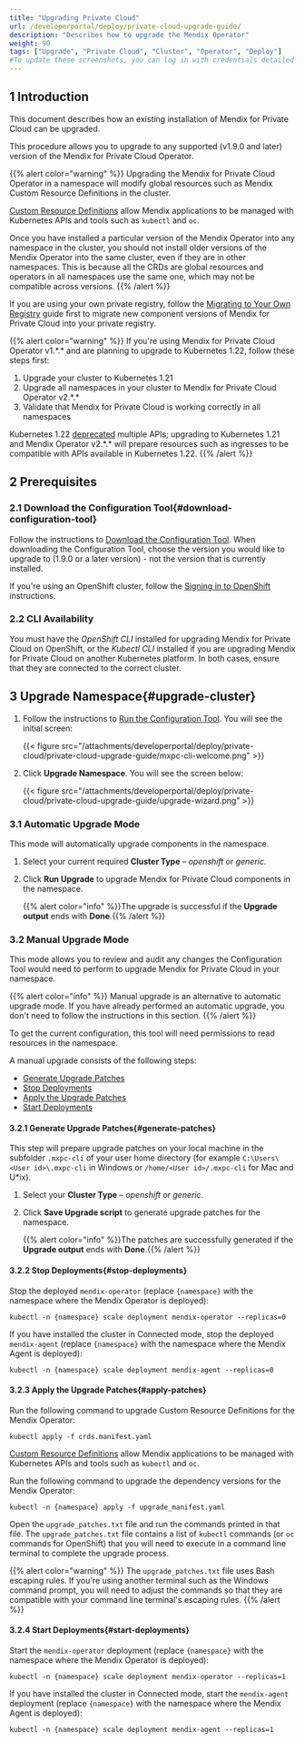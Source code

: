 ```yaml
---
title: "Upgrading Private Cloud"
url: /developerportal/deploy/private-cloud-upgrade-guide/
description: "Describes how to upgrade the Mendix Operator"
weight: 90
tags: ["Upgrade", "Private Cloud", "Cluster", "Operator", "Deploy"]
#To update these screenshots, you can log in with credentials detailed in How to Update Screenshots Using Team Apps.
---
```


## 1 Introduction

This document describes how an existing installation of Mendix for Private Cloud can be upgraded.

This procedure allows you to upgrade to any supported (v1.9.0 and later) version of the Mendix for Private Cloud Operator.

{{% alert color="warning" %}}
Upgrading the Mendix for Private Cloud Operator in a namespace will modify global resources such as Mendix Custom Resource Definitions in the cluster.

[Custom Resource Definitions](https://kubernetes.io/docs/tasks/extend-kubernetes/custom-resources/custom-resource-definitions/) allow Mendix applications to be managed with Kubernetes APIs and tools such as `kubectl` and `oc`.

Once you have installed a particular version of the Mendix Operator into any namespace in the cluster, you should not install older versions of the Mendix Operator into the same cluster, even if they are in other namespaces. This is because all the CRDs are global resources and operators in all namespaces use the same one, which may not be compatible across versions.
{{% /alert %}}

If you are using your own private registry, follow the [Migrating to Your Own Registry](/developerportal/deploy/private-cloud-migrating/) guide first
to migrate new component versions of Mendix for Private Cloud into your private registry.

{{% alert color="warning" %}}
If you're using Mendix for Private Cloud Operator v1.\*.\* and are planning to upgrade to Kubernetes 1.22, follow these steps first:

1. Upgrade your cluster to Kubernetes 1.21
2. Upgrade all namespaces in your cluster to Mendix for Private Cloud Operator v2.\*.\*
3. Validate that Mendix for Private Cloud is working correctly in all namespaces

Kubernetes 1.22 [deprecated](https://kubernetes.io/blog/2021/07/14/upcoming-changes-in-kubernetes-1-22/) multiple APIs;
upgrading to Kubernetes 1.21 and Mendix Operator v2.\*.\* will prepare resources such as ingresses to be compatible with APIs available in Kubernetes 1.22.
{{% /alert %}}

## 2 Prerequisites

### 2.1 Download the Configuration Tool{#download-configuration-tool}

Follow the instructions to [Download the Configuration Tool](/developerportal/deploy/private-cloud-cluster/#download-configuration-tool).
When downloading the Configuration Tool, choose the version you would like to upgrade to (1.9.0 or a later version) - not the version that is currently installed.

If you're using an OpenShift cluster, follow the [Signing in to OpenShift](/developerportal/deploy/private-cloud-cluster/#openshift-signin) instructions.

### 2.2 CLI Availability

You must have the *OpenShift CLI* installed for upgrading Mendix for Private Cloud on OpenShift, or the *Kubectl CLI* installed if you are upgrading Mendix for Private Cloud on another Kubernetes platform. In both cases, ensure that they are connected to the correct cluster.

## 3 Upgrade Namespace{#upgrade-cluster}

1. Follow the instructions to [Run the Configuration Tool](/developerportal/deploy/private-cloud-cluster/#running-the-tool). You will see the initial screen:

    {{< figure src="/attachments/developerportal/deploy/private-cloud/private-cloud-upgrade-guide/mxpc-cli-welcome.png" >}}
2. Click **Upgrade Namespace**. You will see the screen below:

    {{< figure src="/attachments/developerportal/deploy/private-cloud/private-cloud-upgrade-guide/upgrade-wizard.png" >}}

### 3.1 Automatic Upgrade Mode

This mode will automatically upgrade components in the namespace.

1. Select your current required **Cluster Type** – *openshift* or *generic*.
2. Click **Run Upgrade** to upgrade Mendix for Private Cloud components in the namespace.

    {{% alert color="info" %}}The upgrade is successful if the **Upgrade output** ends with **Done**.{{% /alert %}}

### 3.2 Manual Upgrade Mode

This mode allows you to review and audit any changes the Configuration Tool would need to perform to upgrade Mendix for Private Cloud in your namespace.

{{% alert color="info" %}}
Manual upgrade is an alternative to automatic upgrade mode. If you have already performed an automatic upgrade, you don't need to follow the instructions in this section.
{{% /alert %}}

To get the current configuration, this tool will need permissions to read resources in the namespace.

A manual upgrade consists of the following steps:

* [Generate Upgrade Patches](#generate-patches)
* [Stop Deployments](#stop-deployments)
* [Apply the Upgrade Patches](#apply-patches)
* [Start Deployments](#start-deployments)

#### 3.2.1 Generate Upgrade Patches{#generate-patches}

This step will prepare upgrade patches on your local machine in the subfolder `.mxpc-cli` of your user home directory (for example `C:\Users\<User id>\.mxpc-cli` in Windows or `/home/<User id>/.mxpc-cli` for Mac and U*ix).

1. Select your **Cluster Type** – *openshift* or *generic*.

2. Click **Save Upgrade script** to generate upgrade patches for the namespace.

    {{% alert color="info" %}}The patches are successfully generated if the **Upgrade output** ends with **Done**.{{% /alert %}}

#### 3.2.2 Stop Deployments{#stop-deployments}

Stop the deployed `mendix-operator` (replace `{namespace}` with the namespace where the Mendix Operator is deployed):

```shell {linenos=false}
kubectl -n {namespace} scale deployment mendix-operator --replicas=0
```

If you have installed the cluster in Connected mode, stop the deployed `mendix-agent` (replace `{namespace}` with the namespace where the Mendix Agent is deployed):

```shell {linenos=false}
kubectl -n {namespace} scale deployment mendix-agent --replicas=0
```

#### 3.2.3 Apply the Upgrade Patches{#apply-patches}

Run the following command to upgrade Custom Resource Definitions for the Mendix Operator:

```shell {linenos=false}
kubectl apply -f crds.manifest.yaml
```

[Custom Resource Definitions](https://kubernetes.io/docs/tasks/extend-kubernetes/custom-resources/custom-resource-definitions/) allow Mendix applications to be managed with Kubernetes APIs and tools such as `kubectl` and `oc`.

Run the following command to upgrade the dependency versions for the Mendix Operator:

```shell {linenos=false}
kubectl -n {namespace} apply -f upgrade_manifest.yaml
```

Open the `upgrade_patches.txt` file and run the commands printed in that file.
The `upgrade_patches.txt` file contains a list of `kubectl` commands (or `oc` commands for OpenShift) that you will need to execute in a command line terminal to complete the upgrade process.

{{% alert color="warning" %}}
The `upgrade_patches.txt` file uses Bash escaping rules. If you're using another terminal such as the Windows command prompt, you will need to adjust the commands so that they are compatible with your command line terminal's escaping rules.
{{% /alert %}}

#### 3.2.4 Start Deployments{#start-deployments}

Start the `mendix-operator` deployment (replace `{namespace}` with the namespace where the Mendix Operator is deployed):

```shell {linenos=false}
kubectl -n {namespace} scale deployment mendix-operator --replicas=1
```

If you have installed the cluster in Connected mode, start the `mendix-agent` deployment (replace `{namespace}` with the namespace where the Mendix Agent is deployed):

```shell {linenos=false}
kubectl -n {namespace} scale deployment mendix-agent --replicas=1
```
